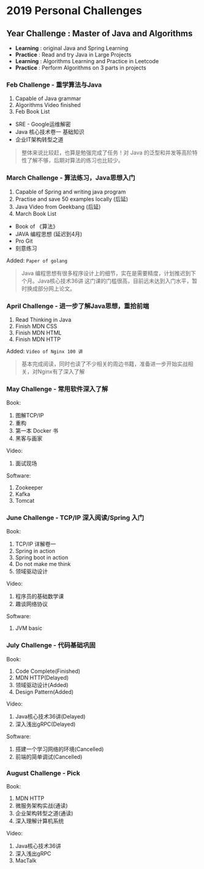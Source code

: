 # 2019 Personal Challenges

## Year Challenge : Master of Java and Algorithms

- **Learning** : original Java and Spring Learning
- **Practice** : Read and try Java in Large Projects
- **Learning** : Algorithms Learning and Practice in Leetcode
- **Practice** : Perform Algorithms on 3 parts in projects

### Feb Challenge - 重学算法与Java

1. Capable of Java grammar
2. Algorithms Video finished
3. Feb Book List

- SRE - Google运维解密
- Java 核心技术卷一 基础知识
- 企业IT架构转型之道

> 整体来说比较赶，也算是勉强完成了任务！对 Java 的泛型和并发等高阶特性了解不够，后期对算法的练习也比较少。

### March Challenge - 算法练习，Java思想入门

1. Capable of Spring and writing java program
2. Practise and save 50 examples locally (后延)
3. Java Video from Geekbang (后延)
4. March Book List

- Book of 《算法》
- JAVA 编程思想 (延迟到4月)
- Pro Git
- 刻意练习

Added: `Paper of golang`

> Java 编程思想有很多程序设计上的细节，实在是需要精度，计划推迟到下个月。Java核心技术36讲 这门课的门槛很高，目前远未达到入门水平，暂时换成部分网上论文。

### April Challenge - 进一步了解Java思想，重拾前端

1. Read Thinking in Java
2. Finish MDN CSS
3. Finish MDN HTML
4. Finish MDN HTTP

Added: `Video of Nginx 100 讲`

> 基本完成阅读，同时也读了不少相关的周边书籍，准备进一步开始实战相关，对Nginx有了深入了解

### May Challenge - 常用软件深入了解

Book:

1. 图解TCP/IP
2. 重构
3. 第一本 Docker 书
4. 黑客与画家

Video:

1. 面试现场

Software:

1. Zookeeper
2. Kafka
3. Tomcat

### June Challenge - TCP/IP 深入阅读/Spring 入门

Book:

1. TCP/IP 详解卷一
2. Spring in action
3. Spring boot in action
4. Do not make me think
5. 领域驱动设计

Video:

1. 程序员的基础数学课
2. 趣谈网络协议

Software:

1. JVM basic

### July Challenge - 代码基础巩固

Book:

1. Code Complete(Finished)
2. MDN HTTP(Delayed)
3. 领域驱动设计(Added)
4. Design Pattern(Added)

Video:

1. Java核心技术36讲(Delayed)
2. 深入浅出gRPC(Delayed)

Software:

1. 搭建一个学习网络的环境(Cancelled)
2. 前端的简单调试(Cancelled)

### August Challenge - Pick

Book:

1. MDN HTTP
2. 微服务架构实战(通读)
3. 企业架构转型之道(通读)
4. 深入理解计算机系统

Video:

1. Java核心技术36讲
2. 深入浅出gRPC
3. MacTalk
